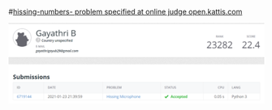 #[hissing-numbers- problem specified at online judge open.kattis.com](https://open.kattis.com/problems/hissingmicrophone)

![hissing-numbers](hissingmicrophone.png)
